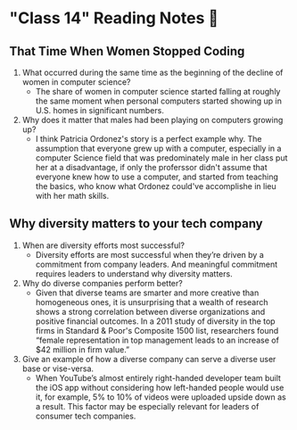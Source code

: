 # "Class 14" Reading Notes 📖

## That Time When Women Stopped Coding

1. What occurred during the same time as the beginning of the decline of women in computer science?
   - The share of women in computer science started falling at roughly the same moment when personal computers started showing up in U.S. homes in significant numbers.
2. Why does it matter that males had been playing on computers growing up?
   - I think Patricia Ordonez's story is a perfect example why. The assumption that everyone grew up with a computer, especially in a computer Science field that was predominately male in her class put her at a disadvantage, if only the proferssor didn't assume that everyone knew how to use a computer, and started from teaching the basics, who know what Ordonez could've accomplishe in lieu with her math skills. 

## Why diversity matters to your tech company

1. When are diversity efforts most successful?
   - Diversity efforts are most successful when they’re driven by a commitment from company leaders. And meaningful commitment requires leaders to understand why diversity matters.
2. Why do diverse companies perform better?
   - Given that diverse teams are smarter and more creative than homogeneous ones, it is unsurprising that a wealth of research shows a strong correlation between diverse organizations and positive financial outcomes. In a 2011 study of diversity in the top firms in Standard & Poor's Composite 1500 list, researchers found “female representation in top management leads to an increase of $42 million in firm value.”
3. Give an example of how a diverse company can serve a diverse user base or vise-versa.
   - When YouTube’s almost entirely right-handed developer team built the iOS app without considering how left-handed people would use it, for example, 5% to 10% of videos were uploaded upside down as a result. This factor may be especially relevant for leaders of consumer tech companies.
